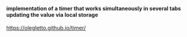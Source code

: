 #### implementation of a timer that works simultaneously in several tabs updating the value via local storage
https://olegletto.github.io/timer/
